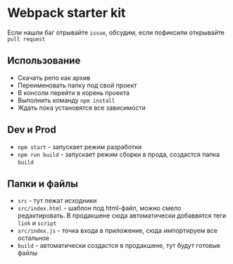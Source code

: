 # Webpack starter kit

Если нашли баг отрывайте `issue`, обсудим, если пофиксили открывайте
`pull request`

## Использование

- Скачать репо как архив
- Переименовать папку под свой проект
- В консоли перейти в корень проекта
- Выполнить команду `npm install`
- Ждать пока установятся все зависимости

## Dev и Prod

- `npm start` - запускает режим разработки
- `npm run build` - запускает режим сборки в прода, создастся папка `build`

## Папки и файлы

- `src` - тут лежат исходники
- `src/index.html` - шаблон под html-файл, можно смело редактировать. В
  продакшене сюда автоматически добаввятся теги `link` и `script`
- `src/index.js` - точка входа в приложение, сюда импортируем все остальное
- `build` - автоматически создастся в продакшене, тут будут готовые файлы
